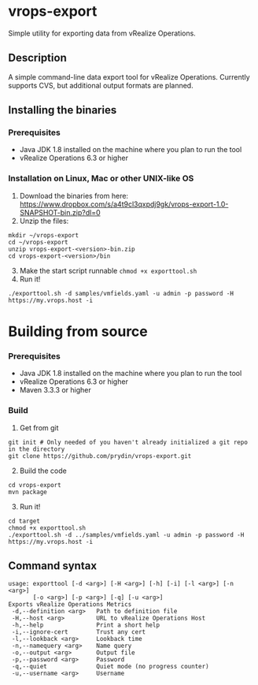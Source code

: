 # vrops-export
Simple utility for exporting data from vRealize Operations.

## Description
A simple command-line data export tool for vRealize Operations. Currently supports CVS, but additional output formats are planned.

## Installing the binaries
### Prerequisites
* Java JDK 1.8 installed on the machine where you plan to run the tool
* vRealize Operations 6.3 or higher
### Installation on Linux, Mac or other UNIX-like OS
1. Download the binaries from here: https://www.dropbox.com/s/a4t9cl3qxpdj9gk/vrops-export-1.0-SNAPSHOT-bin.zip?dl=0
2. Unzip the files:
```
mkdir ~/vrops-export
cd ~/vrops-export
unzip vrops-export-<version>-bin.zip
cd vrops-export-<version>/bin
```
3. Make the start script runnable
```chmod +x exporttool.sh```
4. Run it!
```
./exporttool.sh -d samples/vmfields.yaml -u admin -p password -H https://my.vrops.host -i
```

# Building from source
### Prerequisites
* Java JDK 1.8 installed on the machine where you plan to run the tool
* vRealize Operations 6.3 or higher
* Maven 3.3.3 or higher

### Build
1. Get from git
```
git init # Only needed of you haven't already initialized a git repo in the directory 
git clone https://github.com/prydin/vrops-export.git
```
2. Build the code
```
cd vrops-export
mvn package
```
3. Run it!
```
cd target
chmod +x exporttool.sh
./exporttool.sh -d ../samples/vmfields.yaml -u admin -p password -H https://my.vrops.host -i
```

## Command syntax
```
usage: exporttool [-d <arg>] [-H <arg>] [-h] [-i] [-l <arg>] [-n <arg>]
       [-o <arg>] [-p <arg>] [-q] [-u <arg>]
Exports vRealize Operations Metrics
 -d,--definition <arg>   Path to definition file
 -H,--host <arg>         URL to vRealize Operations Host
 -h,--help               Print a short help
 -i,--ignore-cert        Trust any cert
 -l,--lookback <arg>     Lookback time
 -n,--namequery <arg>    Name query
 -o,--output <arg>       Output file
 -p,--password <arg>     Password
 -q,--quiet              Quiet mode (no progress counter)
 -u,--username <arg>     Username
 ```


